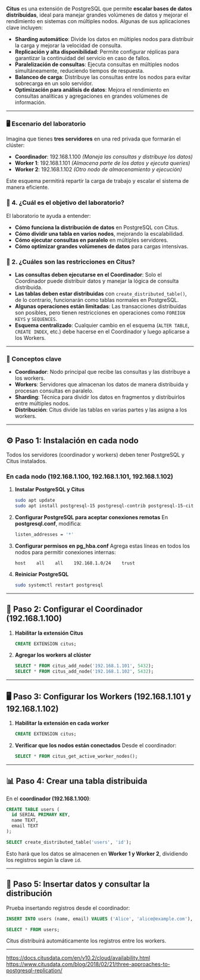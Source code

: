 **Citus** es una extensión de PostgreSQL que permite **escalar bases de datos distribuidas**, ideal para manejar grandes volúmenes de datos y mejorar el rendimiento en sistemas con múltiples nodos. Algunas de sus aplicaciones clave incluyen:

- **Sharding automático**: Divide los datos en múltiples nodos para distribuir la carga y mejorar la velocidad de consulta.
- **Replicación y alta disponibilidad**: Permite configurar réplicas para garantizar la continuidad del servicio en caso de fallos.
- **Paralelización de consultas**: Ejecuta consultas en múltiples nodos simultáneamente, reduciendo tiempos de respuesta.
- **Balanceo de carga**: Distribuye las consultas entre los nodos para evitar sobrecarga en un solo servidor.
- **Optimización para análisis de datos**: Mejora el rendimiento en consultas analíticas y agregaciones en grandes volúmenes de información.

 
---

### **🖥️ Escenario del laboratorio**
Imagina que tienes **tres servidores** en una red privada que formarán el clúster:
- **Coordinador**: 192.168.1.100 *(Maneja las consultas y distribuye los datos)*
- **Worker 1**: 192.168.1.101 *(Almacena parte de los datos y ejecuta queries)*
- **Worker 2**: 192.168.1.102 *(Otro nodo de almacenamiento y ejecución)*

Este esquema permitirá repartir la carga de trabajo y escalar el sistema de manera eficiente.

### **🔹 4. ¿Cuál es el objetivo del laboratorio?**
El laboratorio te ayuda a entender:
- **Cómo funciona la distribución de datos** en PostgreSQL con Citus.
- **Cómo dividir una tabla en varios nodos**, mejorando la escalabilidad.
- **Cómo ejecutar consultas en paralelo** en múltiples servidores.
- **Cómo optimizar grandes volúmenes de datos** para cargas intensivas.

### **🔹 2. ¿Cuáles son las restricciones en Citus?**
- **Las consultas deben ejecutarse en el Coordinador**: Solo el Coordinador puede distribuir datos y manejar la lógica de consulta distribuida.
- **Las tablas deben estar distribuidas** con `create_distributed_table()`, de lo contrario, funcionarán como tablas normales en PostgreSQL.
- **Algunas operaciones están limitadas**: Las transacciones distribuidas son posibles, pero tienen restricciones en operaciones como `FOREIGN KEYS` y `SEQUENCES`.
- **Esquema centralizado**: Cualquier cambio en el esquema (`ALTER TABLE`, `CREATE INDEX`, etc.) debe hacerse en el Coordinador y luego aplicarse a los Workers.


---

### **🔹 Conceptos clave**
- **Coordinador**: Nodo principal que recibe las consultas y las distribuye a los workers.
- **Workers**: Servidores que almacenan los datos de manera distribuida y procesan consultas en paralelo.
- **Sharding**: Técnica para dividir los datos en fragmentos y distribuirlos entre múltiples nodos.
- **Distribución**: Citus divide las tablas en varias partes y las asigna a los workers.

---

## **⚙️ Paso 1: Instalación en cada nodo**
Todos los servidores (coordinador y workers) deben tener PostgreSQL y Citus instalados.

### **En cada nodo (192.168.1.100, 192.168.1.101, 192.168.1.102)**
1. **Instalar PostgreSQL y Citus**
   ```bash
   sudo apt update
   sudo apt install postgresql-15 postgresql-contrib postgresql-15-citus
   ```

2. **Configurar PostgreSQL para aceptar conexiones remotas**
   En **postgresql.conf**, modifica:
   ```bash
   listen_addresses = '*'
   ```

3. **Configurar permisos en pg_hba.conf**
   Agrega estas líneas en todos los nodos para permitir conexiones internas:
   ```
   host    all    all    192.168.1.0/24    trust
   ```

4. **Reiniciar PostgreSQL**
   ```bash
   sudo systemctl restart postgresql
   ```

---

## **🚀 Paso 2: Configurar el Coordinador (192.168.1.100)**
1. **Habilitar la extensión Citus**
   ```sql
   CREATE EXTENSION citus;
   ```

2. **Agregar los workers al clúster**
   ```sql
   SELECT * FROM citus_add_node('192.168.1.101', 5432);
   SELECT * FROM citus_add_node('192.168.1.102', 5432);
   ```

---

## **🖥️ Paso 3: Configurar los Workers (192.168.1.101 y 192.168.1.102)**
1. **Habilitar la extensión en cada worker**
   ```sql
   CREATE EXTENSION citus;
   ```

2. **Verificar que los nodos están conectados**
   Desde el coordinador:
   ```sql
   SELECT * FROM citus_get_active_worker_nodes();
   ```

---

## **📊 Paso 4: Crear una tabla distribuida**
En el **coordinador (192.168.1.100)**:
```sql
CREATE TABLE users (
  id SERIAL PRIMARY KEY,
  name TEXT,
  email TEXT
);

SELECT create_distributed_table('users', 'id');
```

Esto hará que los datos se almacenen en **Worker 1 y Worker 2**, dividiendo los registros según la clave `id`.

---

## **📌 Paso 5: Insertar datos y consultar la distribución**
Prueba insertando registros desde el coordinador:
```sql
INSERT INTO users (name, email) VALUES ('Alice', 'alice@example.com'), ('Bob', 'bob@example.com');

SELECT * FROM users;
```

Citus distribuirá automáticamente los registros entre los workers.

---
 

https://docs.citusdata.com/en/v10.2/cloud/availability.html
https://www.citusdata.com/blog/2018/02/21/three-approaches-to-postgresql-replication/

